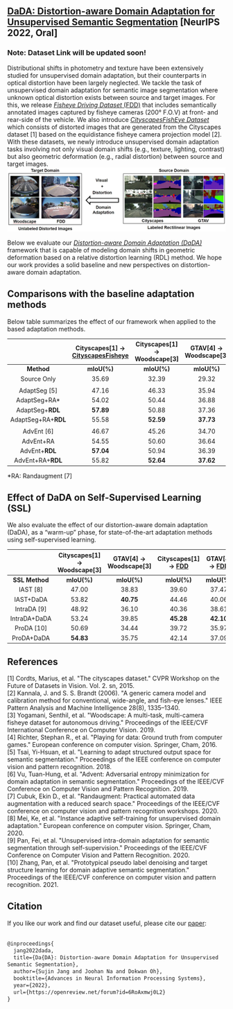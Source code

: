 

## [DaDA: Distortion-aware Domain Adaptation for Unsupervised Semantic Segmentation](https://openreview.net/pdf?id=6RoAxmwj0L2) [NeurIPS 2022, Oral]

### **Note: Dataset Link will be updated soon!**

Distributional shifts in photometry and texture have been extensively studied for unsupervised domain adaptation, but their counterparts in optical distortion have been largely neglected.
We tackle the task of unsupervised domain adaptation for semantic image segmentation where unknown optical distortion exists between source and target images.
For this, we release [*Fisheye Driving Dataset* (FDD)](TBU) that includes semantically annotated images captured by fisheye cameras (200&deg; F.O.V) at front- and rear-side of the vehicle.
We also introduce [*CityscapesFishEye Dataset*](TBU) which consists of distorted images that are generated from the Cityscapes dataset [1] based on the equidistance fisheye camera projection model [2]. \
With these datasets, we newly introduce unsupervised domain adaptation tasks involving not only visual domain shifts (e.g., texture, lighting, contrast) but also geometric deformation (e.g., radial distortion) between source and target images.
![image info](./figures/task.jpg)

Below we evaluate our [*Distortion-aware Domain Adaptation (DaDA)*](https://openreview.net/pdf?id=6RoAxmwj0L2) framework that is capable of modeling domain shifts in geometric deformation based on a relative distortion learning (RDL) method.
We hope our work provides a solid baseline and new perspectives on distortion-aware domain adaptation.

## Comparisons with the baseline adaptation methods
Below table summarizes the effect of our framework when applied to the based adaptation methods.

||Cityscapes[1] &rarr; [CityscapesFisheye](TBU)|Cityscapes[1] &rarr; Woodscape[3]|GTAV[4] &rarr; Woodscape[3]|Cityscapes[1] &rarr; [FDD](TBU)|GTAV[4] &rarr; [FDD](TBU)|
|:-:|:-:|:-:|:-:|:-:|:-:|
|**Method**                      |**mIoU(%)**   | **mIoU(%)** | **mIoU(%)**   | **mIoU(%)**   | **mIoU(%)**   |
| Source Only                     | 35.69         | 32.39         | 29.32         | 34.76         | 32.13         |
|||||||
| AdaptSeg [5]                   | 47.16          | 46.33         | 35.94         | 39.07         | 36.90         |
| AdaptSeg+RA*                   | 54.02         | 50.44         | 36.88         | 39.42         | 37.22         |
| AdaptSeg+**RDL**                | **57.89**     | 50.88         | 37.36         | **41.35**     | 39.29         |
| AdaptSeg+RA+**RDL**             | 55.58         | **52.59**     | **37.73**     | 41.07         | **39.64**     |
|||||||
| AdvEnt [6]                     | 46.67          | 45.26         | 34.70         | 38.87         | 37.25         |
| AdvEnt+RA                       | 54.55         | 50.60         | 36.64         | 41.58         | 38.75         |
| AdvEnt+**RDL**                  | **57.04**     | 50.94         | 36.39         | **42.43**     | 39.93         |
| AdvEnt+RA+**RDL**               | 55.82         | **52.64**     | **37.62**     | 42.32         | **40.87**     |

*RA: Randaugment [7]

## Effect of DaDA on Self-Supervised Learning (SSL)
We also evaluate the effect of our distortion-aware domain adaptation (DaDA), as a “warm-up” phase, for state-of-the-art adaptation methods using self-supervised learning.

| |Cityscapes[1] &rarr; Woodscape[3]|GTAV[4] &rarr; Woodscape[3]|Cityscapes[1] &rarr; [FDD](TBU)|GTAV[4] &rarr; [FDD](TBU)|
|:-:|:-:|:-:|:-:|:-:|
|**SSL Method**|**mIoU(%)**|**mIoU(%)**|**mIoU(%)**|**mIoU(%)**|
|IAST [8]      | 47.00     | 38.83     | 39.60     | 37.47     |
|IAST+DaDA    |   53.82   | **40.75** |   44.46   |   40.06   |
|IntraDA [9]   | 48.92     | 36.10     | 40.36     | 38.61     |
|IntraDA+DaDA |   53.24   |   39.85   | **45.28** | **42.10** |
|ProDA [10]    | 50.69     | 34.44     | 39.72     | 35.97     |
|ProDA+DaDA   | **54.83** |   35.75   |   42.14   |   37.09   |

## References

[1] Cordts, Marius, et al. "The cityscapes dataset." CVPR Workshop on the Future of Datasets in Vision. Vol. 2. sn, 2015. \
[2] Kannala, J. and S. S. Brandt (2006). "A generic camera model and calibration method for conventional, wide-angle, and fish-eye lenses." IEEE Pattern Analysis and Machine Intelligence 28(8),
1335–1340. \
[3] Yogamani, Senthil, et al. "Woodscape: A multi-task, multi-camera fisheye dataset for autonomous driving." Proceedings of the IEEE/CVF International Conference on Computer Vision. 2019. \
[4] Richter, Stephan R., et al. "Playing for data: Ground truth from computer games." European conference on computer vision. Springer, Cham, 2016. \
[5] Tsai, Yi-Hsuan, et al. "Learning to adapt structured output space for semantic segmentation." Proceedings of the IEEE conference on computer vision and pattern recognition. 2018. \
[6] Vu, Tuan-Hung, et al. "Advent: Adversarial entropy minimization for domain adaptation in semantic segmentation." Proceedings of the IEEE/CVF Conference on Computer Vision and Pattern Recognition. 2019. \
[7] Cubuk, Ekin D., et al. "Randaugment: Practical automated data augmentation with a reduced search space." Proceedings of the IEEE/CVF conference on computer vision and pattern recognition workshops. 2020. \
[8] Mei, Ke, et al. "Instance adaptive self-training for unsupervised domain adaptation." European conference on computer vision. Springer, Cham, 2020. \
[9] Pan, Fei, et al. "Unsupervised intra-domain adaptation for semantic segmentation through self-supervision." Proceedings of the IEEE/CVF Conference on Computer Vision and Pattern Recognition. 2020. \
[10] Zhang, Pan, et al. "Prototypical pseudo label denoising and target structure learning for domain adaptive semantic segmentation." Proceedings of the IEEE/CVF conference on computer vision and pattern recognition. 2021.

## Citation

If you like our work and find our dataset useful, please cite our [paper](https://openreview.net/pdf?id=6RoAxmwj0L2):

<pre><code>
@inproceedings{
  jang2022dada,
  title={Da{DA}: Distortion-aware Domain Adaptation for Unsupervised Semantic Segmentation},
  author={Sujin Jang and Joohan Na and Dokwan Oh},
  booktitle={Advances in Neural Information Processing Systems},
  year={2022},
  url={https://openreview.net/forum?id=6RoAxmwj0L2}
}
</code></pre>
